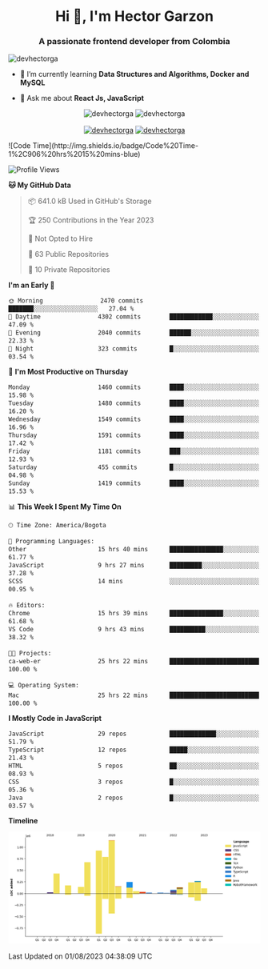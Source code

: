 <h1 align="center">Hi 👋, I'm Hector Garzon</h1>
<h3 align="center">A passionate frontend developer from Colombia</h3>

<p align="left"> <img src="https://komarev.com/ghpvc/?username=devhectorga" alt="devhectorga" /> </p>

- 🌱 I’m currently learning **Data Structures and Algorithms, Docker and MySQL**

- 💬 Ask me about **React Js, JavaScript**

<p align="center"> <img src="https://github-readme-stats.vercel.app/api?username=devhectorga&count_private=true&show_icons=true" alt="devhectorga" /> <img src="https://github-readme-stats.vercel.app/api/top-langs/?username=devhectorga&layout=compact" alt="devhectorga" /></p>

<p align="center">
<a href="https://twitter.com/devhectorga" target="blank"><img align="center" src="https://cdn.jsdelivr.net/npm/simple-icons@3.0.1/icons/twitter.svg" alt="devhectorga" height="20" width="20" /></a>
<a href="https://linkedin.com/in/devhectorga" target="blank"><img align="center" src="https://cdn.jsdelivr.net/npm/simple-icons@3.0.1/icons/linkedin.svg" alt="devhectorga" height="20" width="20" /></a>
</p>
<!--START_SECTION:waka-->
![Code Time](http://img.shields.io/badge/Code%20Time-1%2C906%20hrs%2015%20mins-blue)

![Profile Views](http://img.shields.io/badge/Profile%20Views-0-blue)

**🐱 My GitHub Data** 

> 📦 641.0 kB Used in GitHub's Storage 
 > 
> 🏆 250 Contributions in the Year 2023
 > 
> 🚫 Not Opted to Hire
 > 
> 📜 63 Public Repositories 
 > 
> 🔑 10 Private Repositories 
 > 
**I'm an Early 🐤** 

```text
🌞 Morning                2470 commits        ███████░░░░░░░░░░░░░░░░░░   27.04 % 
🌆 Daytime                4302 commits        ████████████░░░░░░░░░░░░░   47.09 % 
🌃 Evening                2040 commits        ██████░░░░░░░░░░░░░░░░░░░   22.33 % 
🌙 Night                  323 commits         █░░░░░░░░░░░░░░░░░░░░░░░░   03.54 % 
```
📅 **I'm Most Productive on Thursday** 

```text
Monday                   1460 commits        ████░░░░░░░░░░░░░░░░░░░░░   15.98 % 
Tuesday                  1480 commits        ████░░░░░░░░░░░░░░░░░░░░░   16.20 % 
Wednesday                1549 commits        ████░░░░░░░░░░░░░░░░░░░░░   16.96 % 
Thursday                 1591 commits        ████░░░░░░░░░░░░░░░░░░░░░   17.42 % 
Friday                   1181 commits        ███░░░░░░░░░░░░░░░░░░░░░░   12.93 % 
Saturday                 455 commits         █░░░░░░░░░░░░░░░░░░░░░░░░   04.98 % 
Sunday                   1419 commits        ████░░░░░░░░░░░░░░░░░░░░░   15.53 % 
```


📊 **This Week I Spent My Time On** 

```text
🕑︎ Time Zone: America/Bogota

💬 Programming Languages: 
Other                    15 hrs 40 mins      ███████████████░░░░░░░░░░   61.77 % 
JavaScript               9 hrs 27 mins       █████████░░░░░░░░░░░░░░░░   37.28 % 
SCSS                     14 mins             ░░░░░░░░░░░░░░░░░░░░░░░░░   00.95 % 

🔥 Editors: 
Chrome                   15 hrs 39 mins      ███████████████░░░░░░░░░░   61.68 % 
VS Code                  9 hrs 43 mins       ██████████░░░░░░░░░░░░░░░   38.32 % 

🐱‍💻 Projects: 
ca-web-er                25 hrs 22 mins      █████████████████████████   100.00 % 

💻 Operating System: 
Mac                      25 hrs 22 mins      █████████████████████████   100.00 % 
```

**I Mostly Code in JavaScript** 

```text
JavaScript               29 repos            █████████████░░░░░░░░░░░░   51.79 % 
TypeScript               12 repos            █████░░░░░░░░░░░░░░░░░░░░   21.43 % 
HTML                     5 repos             ██░░░░░░░░░░░░░░░░░░░░░░░   08.93 % 
CSS                      3 repos             █░░░░░░░░░░░░░░░░░░░░░░░░   05.36 % 
Java                     2 repos             █░░░░░░░░░░░░░░░░░░░░░░░░   03.57 % 
```



**Timeline**

![Lines of Code chart](https://raw.githubusercontent.com/devHectorGa/devHectorGa/master/assets/bar_graph.png)


 Last Updated on 01/08/2023 04:38:09 UTC
<!--END_SECTION:waka-->
